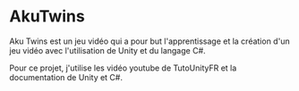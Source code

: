# AkuTwins

Aku Twins est un jeu vidéo qui a pour but l'apprentissage et la création d'un jeu vidéo avec l'utilisation de Unity et du langage C#.

Pour ce projet, j'utilise les vidéo youtube de TutoUnityFR et la documentation de Unity et C#.
